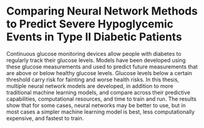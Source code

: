 # Comparing Neural Network Methods to Predict Severe Hypoglycemic Events in Type II Diabetic Patients

Continuous glucose monitoring devices allow people with diabetes to regularly track their glucose levels. Models have been developed using these glucose measurements and used to predict future measurements that are above or below healthy glucose levels. Glucose levels below a certain threshold carry risk for fainting and worse health risks. In this thesis, multiple neural network models are developed, in addition to more traditional machine learning models, and compare across their predictive capabilities, computational resources, and time to train and run. The results show that for some cases, neural networks may be better to use, but in most cases a simpler machine learning model is best, less computationally expensive, and fastest to train.
